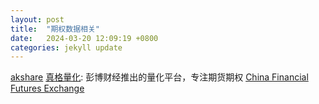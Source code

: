 ```yaml
---
layout: post
title:  "期权数据相关"
date:   2024-03-20 12:09:19 +0800
categories: jekyll update
---
```

[akshare](https://github.com/akfamily/akshare/tree/main?tab=readme-ov-file)
[真格量化](https://quant.pobo.net.cn/login#/): 彭博财经推出的量化平台，专注期货期权
[China Financial Futures Exchange](http://www.cffex.com.cn/lssjxz/)
